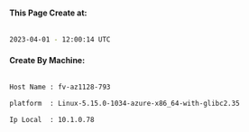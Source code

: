 
   
#### This Page Create at:

```bash

2023-04-01 - 12:00:14 UTC

```

#### Create By Machine:

```bash

Host Name : fv-az1128-793

platform  : Linux-5.15.0-1034-azure-x86_64-with-glibc2.35

Ip Local  : 10.1.0.78

```

